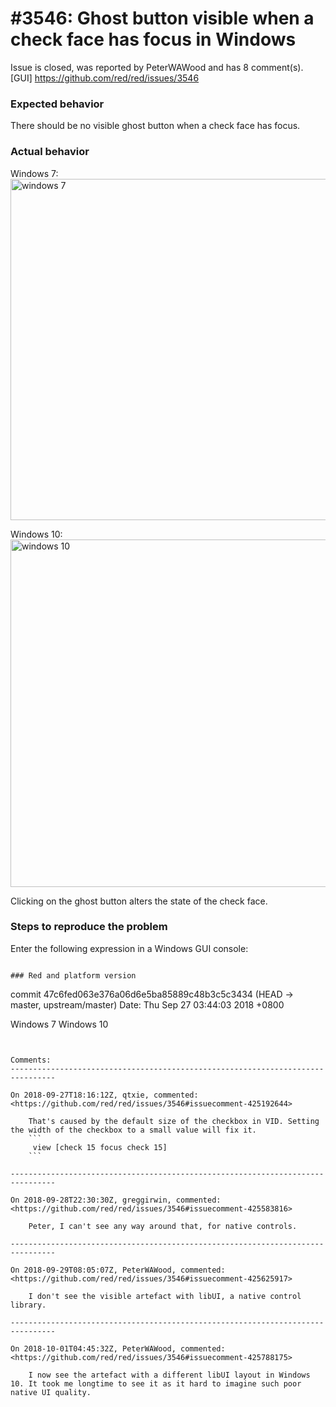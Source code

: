 
#3546: Ghost button visible when a check  face has focus in Windows
================================================================================
Issue is closed, was reported by PeterWAWood and has 8 comment(s).
[GUI]
<https://github.com/red/red/issues/3546>

### Expected behavior
There should be no visible ghost button when a check face has focus.
### Actual behavior
Windows 7:
<img width="546" alt="windows 7" src="https://user-images.githubusercontent.com/697434/46122369-d911f000-c24a-11e8-9b27-0ed80e274eb9.png">

Windows 10:
<img width="556" alt="windows 10" src="https://user-images.githubusercontent.com/697434/46122376-e4fdb200-c24a-11e8-85e2-9ff0858314b5.png">

Clicking on the ghost button alters the state of the check face.
### Steps to reproduce the problem
Enter the following expression in a Windows GUI console:
``` view [ check focus check ]

### Red and platform version
```
commit 47c6fed063e376a06d6e5ba85889c48b3c5c3434 (HEAD -> master, upstream/master)
Date:   Thu Sep 27 03:44:03 2018 +0800

Windows 7
Windows 10
```


Comments:
--------------------------------------------------------------------------------

On 2018-09-27T18:16:12Z, qtxie, commented:
<https://github.com/red/red/issues/3546#issuecomment-425192644>

    That's caused by the default size of the checkbox in VID. Setting the width of the checkbox to a small value will fix it.
    ```
     view [check 15 focus check 15]
    ```

--------------------------------------------------------------------------------

On 2018-09-28T22:30:30Z, greggirwin, commented:
<https://github.com/red/red/issues/3546#issuecomment-425583816>

    Peter, I can't see any way around that, for native controls.

--------------------------------------------------------------------------------

On 2018-09-29T08:05:07Z, PeterWAWood, commented:
<https://github.com/red/red/issues/3546#issuecomment-425625917>

    I don't see the visible artefact with libUI, a native control library. 

--------------------------------------------------------------------------------

On 2018-10-01T04:45:32Z, PeterWAWood, commented:
<https://github.com/red/red/issues/3546#issuecomment-425788175>

    I now see the artefact with a different libUI layout in Windows 10. It took me longtime to see it as it hard to imagine such poor native UI quality.

